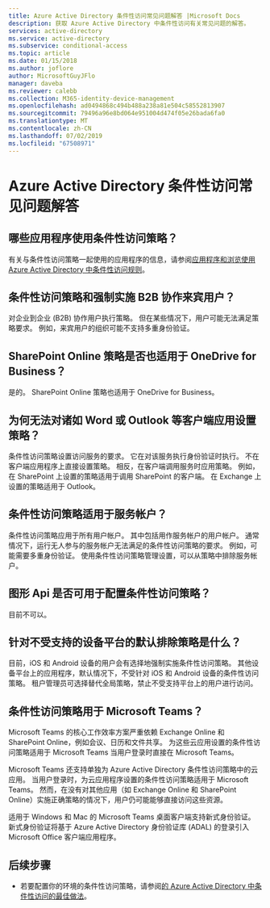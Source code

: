 ```yaml
---
title: Azure Active Directory 条件性访问常见问题解答 |Microsoft Docs
description: 获取 Azure Active Directory 中条件性访问有关常见问题的解答。
services: active-directory
ms.service: active-directory
ms.subservice: conditional-access
ms.topic: article
ms.date: 01/15/2018
ms.author: joflore
author: MicrosoftGuyJFlo
manager: daveba
ms.reviewer: calebb
ms.collection: M365-identity-device-management
ms.openlocfilehash: ad0494868c494b488a238a81e504c58552813907
ms.sourcegitcommit: 79496a96e8bd064e951004d474f05e26bada6fa0
ms.translationtype: MT
ms.contentlocale: zh-CN
ms.lasthandoff: 07/02/2019
ms.locfileid: "67508971"
---
```

# <a name="azure-active-directory-conditional-access-faqs"></a>Azure Active Directory 条件性访问常见问题解答

## <a name="which-applications-work-with-conditional-access-policies"></a>哪些应用程序使用条件性访问策略？

有关与条件性访问策略一起使用的应用程序的信息，请参阅[应用程序和浏览使用 Azure Active Directory 中条件性访问规则](technical-reference.md)。

## <a name="are-conditional-access-policies-enforced-for-b2b-collaboration-and-guest-users"></a>条件性访问策略和强制实施 B2B 协作来宾用户？

对企业到企业 (B2B) 协作用户执行策略。 但在某些情况下，用户可能无法满足策略要求。 例如，来宾用户的组织可能不支持多重身份验证。 

## <a name="does-a-sharepoint-online-policy-also-apply-to-onedrive-for-business"></a>SharePoint Online 策略是否也适用于 OneDrive for Business？

是的。 SharePoint Online 策略也适用于 OneDrive for Business。

## <a name="why-cant-i-set-a-policy-on-client-apps-like-word-or-outlook"></a>为何无法对诸如 Word 或 Outlook 等客户端应用设置策略？

条件性访问策略设置访问服务的要求。 它在对该服务执行身份验证时执行。 不在客户端应用程序上直接设置策略。 相反，在客户端调用服务时应用策略。 例如，在 SharePoint 上设置的策略适用于调用 SharePoint 的客户端。 在 Exchange 上设置的策略适用于 Outlook。

## <a name="does-a-conditional-access-policy-apply-to-service-accounts"></a>条件性访问策略适用于服务帐户？

条件性访问策略应用于所有用户帐户。 其中包括用作服务帐户的用户帐户。 通常情况下，运行无人参与的服务帐户无法满足的条件性访问策略的要求。 例如，可能需要多重身份验证。 使用条件性访问策略管理设置，可以从策略中排除服务帐户。 

## <a name="are-graph-apis-available-for-configuring-conditional-access-policies"></a>图形 Api 是否可用于配置条件性访问策略？

目前不可以。 

## <a name="what-is-the-default-exclusion-policy-for-unsupported-device-platforms"></a>针对不受支持的设备平台的默认排除策略是什么？

目前，iOS 和 Android 设备的用户会有选择地强制实施条件性访问策略。 其他设备平台上的应用程序，默认情况下，不受针对 iOS 和 Android 设备的条件性访问策略。 租户管理员可选择替代全局策略，禁止不受支持平台上的用户进行访问。

## <a name="how-do-conditional-access-policies-work-for-microsoft-teams"></a>条件性访问策略用于 Microsoft Teams？

Microsoft Teams 的核心工作效率方案严重依赖 Exchange Online 和 SharePoint Online，例如会议、日历和文件共享。 为这些云应用设置的条件性访问策略适用于 Microsoft Teams 当用户登录时直接在 Microsoft Teams。

Microsoft Teams 还支持单独为 Azure Active Directory 条件性访问策略中的云应用。 当用户登录时，为云应用程序设置的条件性访问策略适用于 Microsoft Teams。 然而，在没有对其他应用（如 Exchange Online 和 SharePoint Online）实施正确策略的情况下，用户仍可能能够直接访问这些资源。

适用于 Windows 和 Mac 的 Microsoft Teams 桌面客户端支持新式身份验证。 新式身份验证将基于 Azure Active Directory 身份验证库 (ADAL) 的登录引入 Microsoft Office 客户端应用程序。

## <a name="next-steps"></a>后续步骤

- 若要配置你的环境的条件性访问策略，请参阅[的 Azure Active Directory 中条件性访问的最佳做法](best-practices.md)。 

